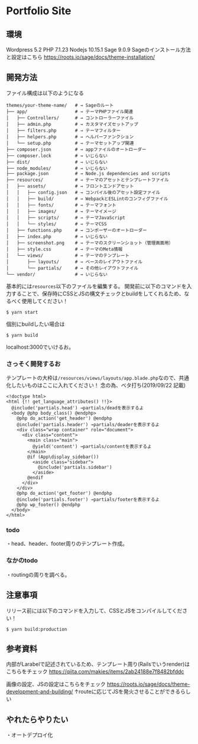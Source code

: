 # Portfolio Site

## 環境
Wordpress 5.2
PHP 7.1.23
Nodejs 10.15.1
Sage 9.0.9
Sageのインストール方法と設定はこちら
https://roots.io/sage/docs/theme-installation/


## 開発方法

ファイル構成は以下のようになる
```
themes/your-theme-name/   # → Sageのルート
├── app/                  # → テーマPHPファイル関連
│   ├── Controllers/      # → コントローラーファイル
│   ├── admin.php         # → カスタマイズセットアップ
│   ├── filters.php       # → テーマフィルター
│   ├── helpers.php       # → ヘルパーファンクション
│   └── setup.php         # → テーマセットアップ関連
├── composer.json         # → appファイルのオートローダー
├── composer.lock         # → いじらない
├── dist/                 # → いじらない
├── node_modules/         # → いじらない
├── package.json          # → Node.js dependencies and scripts
├── resources/            # → テーマのアセットとテンプレートファイル
│   ├── assets/           # → フロントエンドアセット
│   │   ├── config.json   # → コンパイル後のアセット設定ファイル
│   │   ├── build/        # → WebpackとESLintのコンフィグファイル
│   │   ├── fonts/        # → テーマフォント
│   │   ├── images/       # → テーマイメージ
│   │   ├── scripts/      # → テーマJavaScript
│   │   └── styles/       # → テーマCSS
│   ├── functions.php     # → コンポーザーのオートローダー
│   ├── index.php         # → いじらない
│   ├── screenshot.png    # → テーマのスクリーンショット（管理画面用）
│   ├── style.css         # → テーマのMeta情報
│   └── views/            # → テーマのテンプレート
│       ├── layouts/      # → ベースのレイアウトファイル
│       └── partials/     # → その他レイアウトファイル
└── vendor/               # → いじらない
```
基本的には`resources`以下のファイルを編集する。
開発前に以下のコマンドを入力することで、保存時にCSSとJSの構文チェックとbuildをしてくれるため、なるべく使用してください！
```
$ yarn start
```
個別にbuildしたい場合は
```
$ yarn build
```
localhost:3000でいけるお。

### さっそく開発するお
テンプレートの大枠は`/resources/views/layouts/app.blade.php`なので、共通化したいものはここに入れてください！
念の為、ベタ打ち(2019/09/22 記載)
```
<!doctype html>
<html {!! get_language_attributes() !!}>
  @include('partials.head') →partials/deadを表示するよ
  <body @php body_class() @endphp>
    @php do_action('get_header') @endphp
    @include('partials.header') →partials/deaderを表示するよ
    <div class="wrap container" role="document">
      <div class="content">
        <main class="main">
          @yield('content') →partials/contentを表示するよ
        </main>
        @if (App\display_sidebar())
          <aside class="sidebar">
            @include('partials.sidebar')
          </aside>
        @endif
      </div>
    </div>
    @php do_action('get_footer') @endphp
    @include('partials.footer') →partials/footerを表示するよ
    @php wp_footer() @endphp
  </body>
</html>
```

### todo
・head、header、footer周りのテンプレート作成。

### なかのtodo
・routingの周りを調べる。



## 注意事項
リリース前には以下のコマンドを入力して、CSSとJSをコンパイルしてください！
```
$ yarn build:production
```


## 参考資料

内部がLarabelで記述されているため、テンプレート周り(Railsでいうrender)はこちらをチェック
https://qiita.com/makies/items/2ab24188e7f8482bfddc

画像の設定、JSの設定はこちらをチェック
https://roots.io/sage/docs/theme-development-and-building/
↑routeに応じてJSを発火させることができるらしい

## やれたらやりたい
・オートデプロイ化